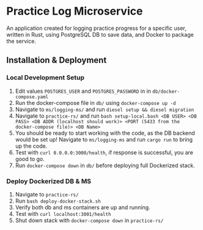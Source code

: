 # Practice Log Microservice
An application created for logging practice progress for a specific user, written in Rust, using PostgreSQL DB to save data, and Docker to package the service.

## Installation & Deployment
### Local Development Setup
1. Edit values `POSTGRES_USER` and `POSTGRES_PASSWORD` in in `db/docker-compose.yaml`
2. Run the docker-compose file in `db/` using `docker-compose up -d`
3. Navigate to `ms/logging-ms/` and run `diesel setup && diesel migration`
4. Navigate to `practice-rs/` and run `bash setup-local.bash <DB USER> <DB PASS> <DB ADDR (localhost should work)> <PORT (5433 from the docker-compose file)> <DB Name>`
5. You should be ready to start working with the code, as the DB backend would be set up! Navigate to `ms/logging-ms` and run `cargo run` to bring up the code.
6. Test with `curl 0.0.0.0:3000/health`, if response is successful, you are good to go.
7. Run `docker-compose down` in `db/` before deploying full Dockerized stack.

### Deploy Dockerized DB & MS
1. Navigate to `practice-rs/`
2. Run `bash deploy-docker-stack.sh`
3. Verify both db and ms containers are up and running.
4. Test with `curl localhost:3001/health`
5. Shut down stack with `docker-compose down` in `practice-rs/`